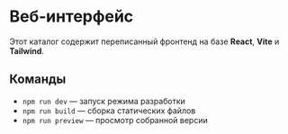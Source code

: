 <!-- Назначение файла: руководство по фронтенду Web App. -->

# Веб‑интерфейс

Этот каталог содержит переписанный фронтенд на базе **React**, **Vite** и **Tailwind**.

## Команды

- `npm run dev` — запуск режима разработки
- `npm run build` — сборка статических файлов
- `npm run preview` — просмотр собранной версии
